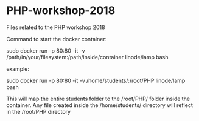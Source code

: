 # PHP-workshop-2018
Files related to the PHP workshop 2018

Command to start the docker container:

sudo docker run -p 80:80 -it -v /path/in/your/filesystem:/path/inside/container linode/lamp bash

example:

sudo docker run -p 80:80 -it -v /home/students/:/root/PHP linode/lamp bash

This will map the entire students folder to the /root/PHP/ folder inside the container. 
Any file created inside the /home/students/ directory will reflect in the /root/PHP directory

